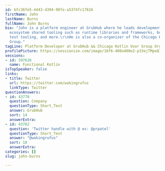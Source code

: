 ```yaml
---
id: bfc36fe5-4d43-4394-98fe-a5374fc17616
firstName: John
lastName: Burns
fullName: John Burns
bio: "John is a platform engineer at GrubHub where he leads development on all JVM
  ecosystem shared tooling such as runtime libraries and frameworks, build tooling,
  test tooling, and more.\r\nHe is also a co-organizer of the Chicago Kotlin User
  Group."
tagLine: Platform Developer at GrubHub && Chicago Kotlin User Group Organizer
profilePicture: https://sessionize.com/image/16f6-400o400o2-p33ejTMpeQ1Swk6v7HEPuZ.jpg
sessions:
- id: 397626
  name: Functional Kotlin
isTopSpeaker: false
links:
- title: Twitter
  url: https://twitter.com/wakingrufus
  linkType: Twitter
questionAnswers:
- id: 43778
  question: Company
  questionType: Short_Text
  answer: GrubHub
  sort: 14
  answerExtra: 
- id: 43782
  question: 'Twitter handle with @ ex: @prpatel'
  questionType: Short_Text
  answer: "@wakingrufus"
  sort: 18
  answerExtra: 
categories: []
slug: john-burns

---
```


